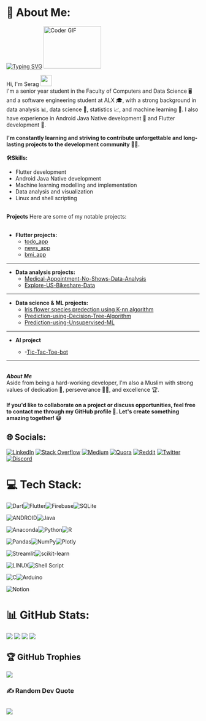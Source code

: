 # 💫 About Me:
<a href="https://git.io/typing-svg">
	<img src=
	     "https://readme-typing-svg.demolab.com?font=Fira+Code&pause=1000&color=4F2CF7&center=true&width=500&lines=Hello+How+Are+You%3F;I+am+Serag+Amged;A+softwareEngineer+and+mobile+developer" 
	     alt="Typing SVG"/></a>
<img alt="Coder GIF" height=110 width=150 src="https://raw.githubusercontent.com/TheDudeThatCode/TheDudeThatCode/master/Assets/Developer.gif"/>



Hi, I'm Serag <img src="https://media.giphy.com/media/hvRJCLFzcasrR4ia7z/giphy.gif" width="29px" height="29px"><br>I'm a senior year student in the Faculty of Computers and Data Science 🖥️ and a software engineering  student at ALX 🎓, with a strong background in data analysis 📊, data science 🧬, statistics 📈, and machine learning 🤖. I also have experience in Android Java Native development 📱 and Flutter development 🚀.<br><br>**I'm constantly learning and striving to contribute unforgettable and long-lasting projects to the development community 🔭🚀.**<br>
<br>**🛠Skills:**
 -  Flutter development
  - Android Java Native development
  - Machine learning modelling and implementation
  - Data analysis and visualization
 - Linux and shell scripting

<br>**Projects** Here are some of my notable projects:<br><br>
 - **Flutter projects:**
	 - [todo_app](https://github.com/SeragAmged/todo_app)
	 -  [news_app](https://github.com/SeragAmged/news_app)
	 -  [bmi_app](https://github.com/SeragAmged/bmi_app)
---
 - **Data analysis projects:**
	 - [Medical-Appointment-No-Shows-Data-Analysis](https://github.com/SeragAmged/Medical-Appointment-No-Shows-Data-Analysis)
	 - [Explore-US-Bikeshare-Data](https://github.com/SeragAmged/Explore-US-Bikeshare-Data)
---
 - **Data science & ML projects:**
	 - [Iris flower species predection using K-nn algorithm](https://github.com/SeragAmged/Iris-flower-species-prediction-WebApp)
	 - [Prediction-using-Decision-Tree-Algorithm](https://github.com/SeragAmged/Prediction-using-Decision-Tree-Algorithm)
	 - [Prediction-using-Unsupervised-ML](https://github.com/SeragAmged/Prediction-using-Unsupervised-ML)
---
 - **AI project**
	
	 - -[Tic-Tac-Toe-bot](https://github.com/SeragAmged/Tic-Tac-Toe-bot)

---
<br>***About Me***<br>Aside from being a hard-working developer, I'm also a Muslim with strong values of dedication 💪, perseverance 🏃‍♂️, and excellence 🏆.<br><br>**If you'd like to collaborate on a project or discuss opportunities, feel free to contact me through my GitHub profile 🤝. Let's create something amazing together! 😃**


## 🌐 Socials:
[![LinkedIn](https://img.shields.io/badge/LinkedIn-%230077B5.svg?logo=linkedin&logoColor=white)](https://linkedin.com/in/https://www.linkedin.com/in/serag-amged-8614b51ba/) [![Stack Overflow](https://img.shields.io/badge/-Stackoverflow-FE7A16?logo=stack-overflow&logoColor=white)](https://stackoverflow.com/users/https://stackoverflow.com/users/20749312/serag-amged) 
[![Medium](https://img.shields.io/badge/Medium-12100E?logo=medium&logoColor=white)](https://medium.com/@https://medium.com/@seragamged2002) [![Quora](https://img.shields.io/badge/Quora-%23B92B27.svg?logo=Quora&logoColor=white)](https://quora.com/profile/https://ar.quora.com/profile/Serag-Amged-1) 
[![Reddit](https://img.shields.io/badge/Reddit-%23FF4500.svg?logo=Reddit&logoColor=white)](https://reddit.com/user/u/Serag_Amged) [![Twitter](https://img.shields.io/badge/Twitter-%231DA1F2.svg?logo=Twitter&logoColor=white)](https://twitter.com/https://twitter.com/seragamged2002) [![Discord](https://img.shields.io/badge/Discord-%237289DA.svg?logo=discord&logoColor=white)](https://discord.gg/SeragAmged#4890) 

# 💻 Tech Stack:
![Dart](https://img.shields.io/badge/dart-%230175C2.svg?style=for-the-badge&logo=dart&logoColor=white)![Flutter](https://img.shields.io/badge/Flutter-%2302569B.svg?style=for-the-badge&logo=Flutter&logoColor=white)![Firebase](https://img.shields.io/badge/firebase-%23039BE5.svg?style=for-the-badge&logo=firebase)![SQLite](https://img.shields.io/badge/sqlite-%2307405e.svg?style=for-the-badge&logo=sqlite&logoColor=white)

![ANDROID](https://img.shields.io/badge/android-%2320232a.svg?style=for-the-badge&logo=android&logoColor=%a4c639)![Java](https://img.shields.io/badge/java-%23ED8B00.svg?style=for-the-badge&logo=java&logoColor=white)

![Anaconda](https://img.shields.io/badge/Anaconda-%2344A833.svg?style=for-the-badge&logo=anaconda&logoColor=white)![Python](https://img.shields.io/badge/python-3670A0?style=for-the-badge&logo=python&logoColor=ffdd54)![R](https://img.shields.io/badge/r-%23276DC3.svg?style=for-the-badge&logo=r&logoColor=white)

![Pandas](https://img.shields.io/badge/pandas-%23150458.svg?style=for-the-badge&logo=pandas&logoColor=white)![NumPy](https://img.shields.io/badge/numpy-%23013243.svg?style=for-the-badge&logo=numpy&logoColor=white)![Plotly](https://img.shields.io/badge/Plotly-%233F4F75.svg?style=for-the-badge&logo=plotly&logoColor=white)

![Streamlit](https://img.shields.io/badge/Streamlit-FF6F5E?style=for-the-badge&logo=streamlit&logoColor=white)![scikit-learn](https://img.shields.io/badge/scikit--learn-%23F7931E.svg?style=for-the-badge&logo=scikit-learn&logoColor=white)

![LINUX](https://img.shields.io/badge/Linux-FCC624?style=for-the-badge&logo=linux&logoColor=black)![Shell Script](https://img.shields.io/badge/shell_script-%23121011.svg?style=for-the-badge&logo=gnu-bash&logoColor=white)
 
![C](https://img.shields.io/badge/c-%2300599C.svg?style=for-the-badge&logo=c&logoColor=white)![Arduino](https://img.shields.io/badge/-Arduino-00979D?style=for-the-badge&logo=Arduino&logoColor=white)
 
![Notion](https://img.shields.io/badge/Notion-%23000000.svg?style=for-the-badge&logo=notion&logoColor=white)
# 📊 GitHub Stats:
![](https://github-readme-stats.vercel.app/api?username=SeragAmged&theme=tokyonight&hide_border=true&include_all_commits=true&count_private=true)
![](https://github-readme-streak-stats.herokuapp.com/?user=SeragAmged&theme=tokyonight&hide_border=true)
![](https://github-readme-stats.vercel.app/api/top-langs/?username=SeragAmged&theme=tokyonight&hide_border=true&include_all_commits=true&count_private=true&layout=compact)
![](https://visitcount.itsvg.in/api?id=SeragAmged&icon=5&color=6)

## 🏆 GitHub Trophies
![](https://github-profile-trophy.vercel.app/?username=SeragAmged&theme=nord&no-frame=true&no-bg=true&margin-w=4)

### ✍️ Random Dev Quote
![](https://quotes-github-readme.vercel.app/api?type=horizontal&theme=tokyonight)
---
